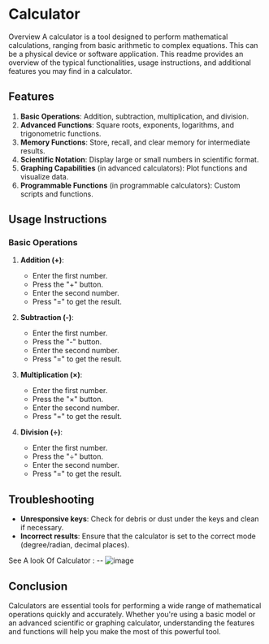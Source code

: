 # Calculator 

Overview
A calculator is a tool designed to perform mathematical calculations, ranging from basic arithmetic to complex equations.
This can be a physical device or software application. This readme provides an overview of the typical functionalities,
usage instructions, and additional features you may find in a calculator.

## Features
1. **Basic Operations**: Addition, subtraction, multiplication, and division.
2. **Advanced Functions**: Square roots, exponents, logarithms, and trigonometric functions.
3. **Memory Functions**: Store, recall, and clear memory for intermediate results.
4. **Scientific Notation**: Display large or small numbers in scientific format.
5. **Graphing Capabilities** (in advanced calculators): Plot functions and visualize data.
6. **Programmable Functions** (in programmable calculators): Custom scripts and functions.

## Usage Instructions
### Basic Operations
1. **Addition (+)**:
   - Enter the first number.
   - Press the "+" button.
   - Enter the second number.
   - Press "=" to get the result.

2. **Subtraction (-)**:
   - Enter the first number.
   - Press the "-" button.
   - Enter the second number.
   - Press "=" to get the result.

3. **Multiplication (×)**:
   - Enter the first number.
   - Press the "×" button.
   - Enter the second number.
   - Press "=" to get the result.

4. **Division (÷)**:
   - Enter the first number.
   - Press the "÷" button.
   - Enter the second number.
   - Press "=" to get the result.

## Troubleshooting
- **Unresponsive keys**: Check for debris or dust under the keys and clean if necessary.
- **Incorrect results**: Ensure that the calculator is set to the correct mode (degree/radian, decimal places).

See A look Of Calculator : --
![image](https://github.com/Shubh12-577/Calculator/assets/86088965/ee2325ba-bd82-495d-afb1-beb66766f009)


## Conclusion
Calculators are essential tools for performing a wide range of mathematical operations quickly and accurately.
Whether you're using a basic model or an advanced scientific or graphing calculator,
understanding the features and functions will help you make the most of this powerful tool.

